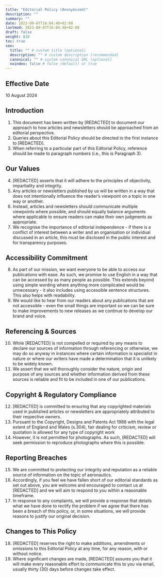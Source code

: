 ```yaml
---
title: "Editorial Policy (Anonymised)"
description: ""
summary: ""
date: 2023-09-07T16:04:48+02:00
lastmod: 2023-09-07T16:04:48+02:00
draft: false
weight: 810
toc: true
seo:
  title: "" # custom title (optional)
  description: "" # custom description (recommended)
  canonical: "" # custom canonical URL (optional)
  noindex: false # false (default) or true
---
```


## Effective Date
10 August 2024

## Introduction

1. This document has been written by [REDACTED] to document our approach to how articles and newsletters should be approached from an editorial perspective.
2. Queries about this Editorial Policy should be directed in the first instance to [REDACTED].
3. When referring to a particular part of this Editorial Policy, reference should be made to paragraph numbers (i.e., this is Paragraph 3).

## Our Values

4. [REDACTED] asserts that it will adhere to the principles of objectivity, impartiality and integrity.
5. Any articles or newsletters published by us will be written in a way that does not intentionally influence the reader’s viewpoint on a topic in one way or another.
6. Instead, articles and newsletters should communicate multiple viewpoints where possible, and should equally balance arguments where applicable to ensure readers can make their own judgments as appropriate.
7. We recognise the importance of editorial independence - if there is a conflict of interest between a writer and an organisation or individual discussed in an article, this must be disclosed in the public interest and for transparency purposes.

## Accessibility Commitment

8. As part of our mission, we want everyone to be able to access our publications with ease. As such, we promise to use English in a way that can be accessed by as many people as possible. This extends beyond using simple wording where anything more complicated would be unnecessary - it also includes using accessible sentence structures. This also helps with readability.
9. We would like to hear from our readers about any publications that are not accessible - even the small things are important so we can be sure to make improvements to new releases as we continue to develop our brand and voice.

## Referencing & Sources

10. While [REDACTED] is not compelled or required by any means to declare our sources of information through referencing or otherwise, we may do so anyway in instances where certain information is specialist in nature or where our writers have made a determination that it is unlikely to be widely known.
11. We assert that we will thoroughly consider the nature, origin and purpose of any sources and whether information derived from these sources is reliable and fit to be included in one of our publications.

## Copyright & Regulatory Compliance

12. [REDACTED] is committed to ensuring that any copyrighted materials used in published articles or newsletters are appropriately attributed to their respective owners.
13. Pursuant to the Copyright, Designs and Patents Act 1988 with the legal extent of England and Wales (s.304), fair dealing for criticism, review or quotation is allowed for any type of copyright work
14. However, it is not permitted for photographs. As such, [REDACTED] will seek permission to reproduce photographs where this is possible.

## Reporting Breaches

15. We are committed to protecting our integrity and reputation as a reliable source of information on the topic of aeronautics.
16. Accordingly, if you feel we have fallen short of our editorial standards as set out above, you are welcome and encouraged to contact us at [REDACTED] and we will aim to respond to you within a reasonable timeframe.
17. In response to any complaints, we will provide a response that details what we have done to rectify the problem if we agree that there has been a breach of this policy, or, in some situations, we will provide reasons to justify our original decision.

## Changes to This Policy

18. [REDACTED] reserves the right to make additions, amendments or omissions to this Editorial Policy at any time, for any reason, with or without notice.
19. Where significant changes are made, [REDACTED] assures you that it will make every reasonable effort to communicate this to you via email, usually thirty (30) days before changes take effect.
